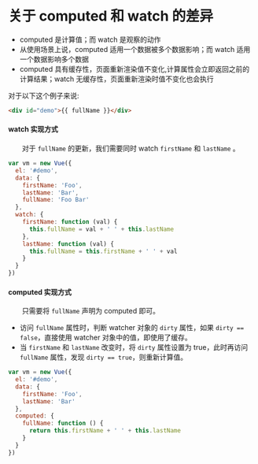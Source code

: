 # 关于 computed 和 watch 的差异

* computed 是计算值；而 watch 是观察的动作
* 从使用场景上说，computed 适用一个数据被多个数据影响；而 watch 适用一个数据影响多个数据
* computed 具有缓存性，页面重新渲染值不变化,计算属性会立即返回之前的计算结果；watch 无缓存性，页面重新渲染时值不变化也会执行

对于以下这个例子来说:
```html
<div id="demo">{{ fullName }}</div>
```

#### watch 实现方式
　　对于 `fullName` 的更新，我们需要同时 watch `firstName` 和 `lastName` 。
```javascript
var vm = new Vue({
  el: '#demo',
  data: {
    firstName: 'Foo',
    lastName: 'Bar',
    fullName: 'Foo Bar'
  },
  watch: {
    firstName: function (val) {
      this.fullName = val + ' ' + this.lastName
    },
    lastName: function (val) {
      this.fullName = this.firstName + ' ' + val
    }
  }
})
```

#### computed 实现方式
　　只需要将 `fullName` 声明为 computed 即可。
  
  * 访问 `fullName` 属性时，判断 watcher 对象的 `dirty` 属性，如果 `dirty == false`，直接使用 watcher 对象中的值，即使用了缓存。
  * 当 `firstName` 和 `lastName` 改变时，将 `dirty` 属性设置为 true，此时再访问 `fullName` 属性，发现 `dirty == true`，则重新计算值。
```javascript
var vm = new Vue({
  el: '#demo',
  data: {
    firstName: 'Foo',
    lastName: 'Bar'
  },
  computed: {
    fullName: function () {
      return this.firstName + ' ' + this.lastName
    }
  }
})
```
